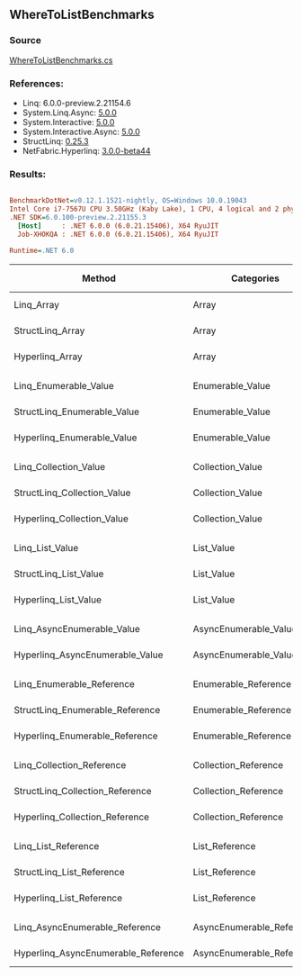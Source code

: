 ﻿## WhereToListBenchmarks

### Source
[WhereToListBenchmarks.cs](../NetFabric.Hyperlinq.Benchmarks/Benchmarks/WhereToListBenchmarks.cs)

### References:
- Linq: 6.0.0-preview.2.21154.6
- System.Linq.Async: [5.0.0](https://www.nuget.org/packages/System.Linq.Async/5.0.0)
- System.Interactive: [5.0.0](https://www.nuget.org/packages/System.Interactive/5.0.0)
- System.Interactive.Async: [5.0.0](https://www.nuget.org/packages/System.Interactive.Async/5.0.0)
- StructLinq: [0.25.3](https://www.nuget.org/packages/StructLinq/0.25.3)
- NetFabric.Hyperlinq: [3.0.0-beta44](https://www.nuget.org/packages/NetFabric.Hyperlinq/3.0.0-beta44)

### Results:
``` ini

BenchmarkDotNet=v0.12.1.1521-nightly, OS=Windows 10.0.19043
Intel Core i7-7567U CPU 3.50GHz (Kaby Lake), 1 CPU, 4 logical and 2 physical cores
.NET SDK=6.0.100-preview.2.21155.3
  [Host]     : .NET 6.0.0 (6.0.21.15406), X64 RyuJIT
  Job-XHOKQA : .NET 6.0.0 (6.0.21.15406), X64 RyuJIT

Runtime=.NET 6.0  

```
|                              Method |                Categories | Count |       Mean |    Error |   StdDev | Ratio |  Gen 0 | Gen 1 | Gen 2 | Allocated |
|------------------------------------ |-------------------------- |------ |-----------:|---------:|---------:|------:|-------:|------:|------:|----------:|
|                          Linq_Array |                     Array |   100 |   360.4 ns |  0.78 ns |  0.65 ns |  1.00 | 0.3328 |     - |     - |     696 B |
|                    StructLinq_Array |                     Array |   100 |   413.7 ns |  2.24 ns |  1.99 ns |  1.15 | 0.1297 |     - |     - |     272 B |
|                     Hyperlinq_Array |                     Array |   100 |   506.2 ns |  4.85 ns |  4.05 ns |  1.40 | 0.1297 |     - |     - |     272 B |
|                                     |                           |       |            |          |          |       |        |       |       |           |
|               Linq_Enumerable_Value |          Enumerable_Value |   100 | 1,223.5 ns |  4.30 ns |  3.59 ns |  1.00 | 0.3510 |     - |     - |     736 B |
|         StructLinq_Enumerable_Value |          Enumerable_Value |   100 | 1,261.3 ns |  6.69 ns |  6.25 ns |  1.03 | 0.1450 |     - |     - |     304 B |
|          Hyperlinq_Enumerable_Value |          Enumerable_Value |   100 |   521.5 ns |  3.36 ns |  3.14 ns |  0.43 | 0.1297 |     - |     - |     272 B |
|                                     |                           |       |            |          |          |       |        |       |       |           |
|               Linq_Collection_Value |          Collection_Value |   100 | 1,232.6 ns | 11.34 ns |  9.47 ns |  1.00 | 0.3510 |     - |     - |     736 B |
|         StructLinq_Collection_Value |          Collection_Value |   100 | 1,253.2 ns |  2.26 ns |  1.89 ns |  1.02 | 0.1450 |     - |     - |     304 B |
|          Hyperlinq_Collection_Value |          Collection_Value |   100 |   532.1 ns |  3.83 ns |  3.59 ns |  0.43 | 0.1297 |     - |     - |     272 B |
|                                     |                           |       |            |          |          |       |        |       |       |           |
|                     Linq_List_Value |                List_Value |   100 | 1,227.6 ns |  3.87 ns |  3.23 ns |  1.00 | 0.3510 |     - |     - |     736 B |
|               StructLinq_List_Value |                List_Value |   100 |   812.6 ns |  5.19 ns |  4.05 ns |  0.66 | 0.1297 |     - |     - |     272 B |
|                Hyperlinq_List_Value |                List_Value |   100 | 1,228.8 ns |  8.43 ns |  7.89 ns |  1.00 | 0.1297 |     - |     - |     272 B |
|                                     |                           |       |            |          |          |       |        |       |       |           |
|          Linq_AsyncEnumerable_Value |     AsyncEnumerable_Value |   100 | 5,264.3 ns | 14.12 ns | 13.21 ns |  1.00 | 0.3510 |     - |     - |     744 B |
|     Hyperlinq_AsyncEnumerable_Value |     AsyncEnumerable_Value |   100 | 3,278.2 ns |  9.48 ns |  8.40 ns |  0.62 | 0.3586 |     - |     - |     752 B |
|                                     |                           |       |            |          |          |       |        |       |       |           |
|           Linq_Enumerable_Reference |      Enumerable_Reference |   100 | 1,225.8 ns |  2.45 ns |  1.91 ns |  1.00 | 0.3510 |     - |     - |     736 B |
|     StructLinq_Enumerable_Reference |      Enumerable_Reference |   100 | 1,258.7 ns |  3.44 ns |  3.05 ns |  1.03 | 0.1450 |     - |     - |     304 B |
|      Hyperlinq_Enumerable_Reference |      Enumerable_Reference |   100 | 1,319.2 ns |  5.28 ns |  4.41 ns |  1.08 | 0.1450 |     - |     - |     304 B |
|                                     |                           |       |            |          |          |       |        |       |       |           |
|           Linq_Collection_Reference |      Collection_Reference |   100 | 1,226.7 ns |  3.26 ns |  2.89 ns |  1.00 | 0.3510 |     - |     - |     736 B |
|     StructLinq_Collection_Reference |      Collection_Reference |   100 | 1,247.0 ns |  4.48 ns |  3.97 ns |  1.02 | 0.1450 |     - |     - |     304 B |
|      Hyperlinq_Collection_Reference |      Collection_Reference |   100 | 1,370.6 ns |  5.58 ns |  4.66 ns |  1.12 | 0.1450 |     - |     - |     304 B |
|                                     |                           |       |            |          |          |       |        |       |       |           |
|                 Linq_List_Reference |            List_Reference |   100 | 1,231.1 ns |  7.91 ns |  7.01 ns |  1.00 | 0.3510 |     - |     - |     736 B |
|           StructLinq_List_Reference |            List_Reference |   100 | 1,242.9 ns |  4.32 ns |  3.37 ns |  1.01 | 0.1450 |     - |     - |     304 B |
|            Hyperlinq_List_Reference |            List_Reference |   100 | 1,210.8 ns |  5.63 ns |  5.27 ns |  0.98 | 0.1297 |     - |     - |     272 B |
|                                     |                           |       |            |          |          |       |        |       |       |           |
|      Linq_AsyncEnumerable_Reference | AsyncEnumerable_Reference |   100 | 5,347.5 ns | 15.41 ns | 13.66 ns |  1.00 | 0.3510 |     - |     - |     744 B |
| Hyperlinq_AsyncEnumerable_Reference | AsyncEnumerable_Reference |   100 | 3,975.5 ns |  9.77 ns |  9.14 ns |  0.74 | 0.3738 |     - |     - |     784 B |
